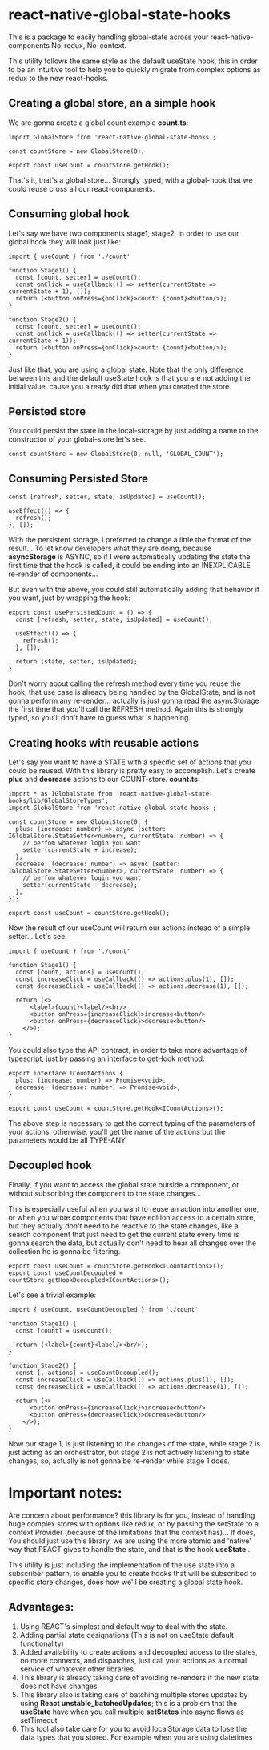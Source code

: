 # react-native-global-state-hooks
This is a package to easily handling global-state across your react-native-components No-redux, No-context.

This utility follows the same style as the default useState hook, this in order to be an intuitive tool to help you to quickly migrate from complex options as redux to the new react-hooks.

## Creating a global store, an a simple hook

We are gonna create a global count example **count.ts**:

```
import GlobalStore from 'react-native-global-state-hooks';

const countStore = new GlobalStore(0);

export const useCount = countStore.getHook();
```

That's it, that's a global store... Strongly typed, with a global-hook that we could reuse cross all our react-components.

## Consuming global hook
Let's say we have two components stage1, stage2, in order to use our global hook they will look just like: 
```
import { useCount } from './count'

function Stage1() {
  const [count, setter] = useCount();
  const onClick = useCallback(() => setter(currentState => currentState + 1), []);
  return (<button onPress={onClick}>count: {count}<button/>);
}

function Stage2() {
  const [count, setter] = useCount();
  const onClick = useCallback(() => setter(currentState => currentState + 1));
  return (<button onPress={onClick}>count: {count}<button/>);
}
```
Just like that, you are using a global state. Note that the only difference between this and the default useState hook is that you are not adding the initial value, cause you already did that when you created the store. 

## Persisted store

You could persist the state in the local-storage by just adding a name to the constructor of your global-store let's see.
```
const countStore = new GlobalStore(0, null, 'GLOBAL_COUNT');
```

## Consuming Persisted Store
```
const [refresh, setter, state, isUpdated] = useCount();

useEffect(() => {
  refresh();
}, []);

```
With the persistent storage, I preferred to change a little the format of the result... To let know developers what they are doing, because **asyncStorage** is ASYNC, so if I were automatically updating the state the first time that the hook is called, it could be ending into an INEXPLICABLE re-render of components...

But even with the above, you could still automatically adding that behavior if you want, just by wrapping the hook:
```
export const usePersistedCount = () => {
  const [refresh, setter, state, isUpdated] = useCount();

  useEffect(() => {
    refresh();
  }, []);

  return [state, setter, isUpdated];
}
```
Don't worry about calling the refresh method every time you reuse the hook, that use case is already being handled by the GlobalState, and is not gonna perform any re-render... actually is just gonna read the asyncStorage the first time that you'll call the REFRESH method. Again this is strongly typed, so you'll don't have to guess what is happening.

## Creating hooks with reusable actions

Let's say you want to have a STATE with a specific set of actions that you could be reused. With this library is pretty easy to accomplish. Let's create **plus** and **decrease** actions to our COUNT-store. **count.ts**:

```
import * as IGlobalState from 'react-native-global-state-hooks/lib/GlobalStoreTypes';
import GlobalStore from 'react-native-global-state-hooks';

const countStore = new GlobalStore(0, {
  plus: (increase: number) => async (setter: IGlobalStore.StateSetter<number>, currentState: number) => {
    // perfom whatever login you want
    setter(currentState + increase);
  },
  decrease: (decrease: number) => async (setter: IGlobalStore.StateSetter<number>, currentState: number) => {
    // perfom whatever login you want
    setter(currentState - decrease);
  },
});

export const useCount = countStore.getHook();

```

Now the result of our useCount will return our actions instead of a simple setter... Let's see:

```
import { useCount } from './count'

function Stage1() {
  const [count, actions] = useCount();
  const increaseClick = useCallback(() => actions.plus(1), []);
  const decreaseClick = useCallback(() => actions.decrease(1), []);

  return (<>
      <label>{count}<label/><br/>
      <button onPress={increaseClick}>increase<button/>
      <button onPress={decreaseClick}>decrease<button/>
    </>);
}

```

You could also type the API contract, in order to take more advantage of typescript, just by passing an interface to getHook method:

```
export interface ICountActions {
  plus: (increase: number) => Promise<void>,
  decrease: (decrease: number) => Promise<void>,
}

export const useCount = countStore.getHook<ICountActions>();
```
The above step is necessary to get the correct typing of the parameters of your actions, otherwise, you'll get the name of the actions but the parameters would be all TYPE-ANY

## Decoupled hook

Finally, if you want to access the global state outside a component, or without subscribing the component to the state changes... 

This is especially useful when you want to reuse an action into another one, or when you wrote components that have edition access to a certain store, but they actually don't need to be reactive to the state changes, like a search component that just need to get the current state every time is gonna search the data, but actually don't need to hear all changes over the collection he is gonna be filtering. 
```
export const useCount = countStore.getHook<ICountActions>();
export const useCountDecoupled = countStore.getHookDecoupled<ICountActions>();
```

Let's see a trivial example: 
```
import { useCount, useCountDecoupled } from './count'

function Stage1() {
  const [count] = useCount();

  return (<label>{count}<label/><br/>);
}

function Stage2() {
  const [, actions] = useCountDecoupled();
  const increaseClick = useCallback(() => actions.plus(1), []);
  const decreaseClick = useCallback(() => actions.decrease(1), []);

  return (<>
      <button onPress={increaseClick}>increase<button/>
      <button onPress={decreaseClick}>decrease<button/>
    </>);
}
```

Now our stage 1, is just listening to the changes of the state, while stage 2 is just acting as an orchestrator, but stage 2 is not actively listening to state changes, so, actually is not gonna be re-render while stage 1 does. 

# Important notes:
Are concern about performance? this library is for you, instead of handling huge complex stores with options like redux, or by passing the setState to a context Provider (because of the limitations that the context has)... If does, You should just use this library, we are using the more atomic and 'native' way that REACT gives to handle the state, and that is the hook **useState**... 

This utility is just including the implementation of the use state into a subscriber pattern, to enable you to create hooks that will be subscribed to specific store changes, does how we'll be creating a global state hook. 

## Advantages:
1. Using REACT's simplest and default way to deal with the state.
2. Adding partial state designations (This is not on useState default functionality)
3. Added availability to create actions and decoupled access to the states, no more connects, and dispatches, just call your actions as a normal service of whatever other libraries.
4. This library is already taking care of avoiding re-renders if the new state does not have changes
5. This library also is taking care of batching multiple stores updates by using **React unstable_batchedUpdates**; this is a problem that the **useState** have when you call multiple **setStates** into async flows as setTimeout
6. This tool also take care for you to avoid localStorage data to lose the data types that you stored. For example when you are using datetimes
